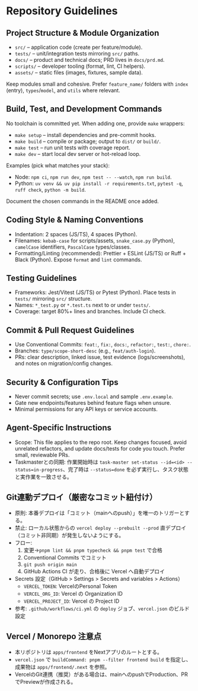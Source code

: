 # Repository Guidelines

## Project Structure & Module Organization
- `src/` – application code (create per feature/module). 
- `tests/` – unit/integration tests mirroring `src/` paths.
- `docs/` – product and technical docs; PRD lives in `docs/prd.md`.
- `scripts/` – developer tooling (format, lint, CI helpers).
- `assets/` – static files (images, fixtures, sample data).

Keep modules small and cohesive. Prefer `feature_name/` folders with `index` (entry), `types`/`model`, and `utils` where relevant.

## Build, Test, and Development Commands
No toolchain is committed yet. When adding one, provide `make` wrappers:
- `make setup` – install dependencies and pre-commit hooks.
- `make build` – compile or package; output to `dist/` or `build/`.
- `make test` – run unit tests with coverage report.
- `make dev` – start local dev server or hot-reload loop.

Examples (pick what matches your stack):
- Node: `npm ci`, `npm run dev`, `npm test -- --watch`, `npm run build`.
- Python: `uv venv && uv pip install -r requirements.txt`, `pytest -q`, `ruff check`, `python -m build`.

Document the chosen commands in the README once added.

## Coding Style & Naming Conventions
- Indentation: 2 spaces (JS/TS), 4 spaces (Python). 
- Filenames: `kebab-case` for scripts/assets, `snake_case.py` (Python), `camelCase` identifiers, `PascalCase` types/classes.
- Formatting/Linting (recommended): Prettier + ESLint (JS/TS) or Ruff + Black (Python). Expose `format` and `lint` commands.

## Testing Guidelines
- Frameworks: Jest/Vitest (JS/TS) or Pytest (Python). Place tests in `tests/` mirroring `src/` structure.
- Names: `*_test.py` or `*.test.ts` next to or under `tests/`.
- Coverage: target 80%+ lines and branches. Include CI check.

## Commit & Pull Request Guidelines
- Use Conventional Commits: `feat:`, `fix:`, `docs:`, `refactor:`, `test:`, `chore:`.
- Branches: `type/scope-short-desc` (e.g., `feat/auth-login`).
- PRs: clear description, linked issue, test evidence (logs/screenshots), and notes on migration/config changes.

## Security & Configuration Tips
- Never commit secrets; use `.env.local` and sample `.env.example`.
- Gate new endpoints/features behind feature flags when unsure.
- Minimal permissions for any API keys or service accounts.

## Agent-Specific Instructions
- Scope: This file applies to the repo root. Keep changes focused, avoid unrelated refactors, and update docs/tests for code you touch. Prefer small, reviewable PRs.
- Taskmasterとの同期: 作業開始時は `task-master set-status --id=<id> --status=in-progress`、完了時は `--status=done` を必ず実行し、タスク状態と実作業を一致させる。

## Git連動デプロイ（厳密なコミット紐付け）
- 原則: 本番デプロイは「コミット（mainへのpush）」を唯一のトリガーとする。
- 禁止: ローカル状態からの `vercel deploy --prebuilt --prod` 直デプロイ（コミット非同期）が発生しないようにする。
- フロー:
  1. 変更→`pnpm lint && pnpm typecheck && pnpm test` で合格
  2. Conventional Commits でコミット
  3. `git push origin main`
  4. GitHub Actions CI が走り、合格後に Vercel へ自動デプロイ
- Secrets 設定（GitHub > Settings > Secrets and variables > Actions）
  - `VERCEL_TOKEN`: VercelのPersonal Token
  - `VERCEL_ORG_ID`: Vercel の Organization ID
  - `VERCEL_PROJECT_ID`: Vercel の Project ID
- 参考: `.github/workflows/ci.yml` の `deploy` ジョブ、`vercel.json` のビルド設定

## Vercel / Monorepo 注意点
- 本リポジトリは `apps/frontend` をNextアプリのルートとする。
- `vercel.json` で `buildCommand: pnpm --filter frontend build` を指定し、成果物は `apps/frontend/.next` を参照。
- VercelのGit連携（推奨）がある場合は、mainへのpushでProduction、PRでPreviewが作成される。

